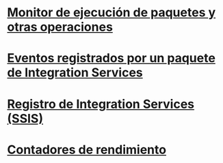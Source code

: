 # [Monitor de ejecución de paquetes y otras operaciones](monitor-running-packages-and-other-operations.md)  
# [Eventos registrados por un paquete de Integration Services](events-logged-by-an-integration-services-package.md)  
# [Registro de Integration Services (SSIS)](integration-services-ssis-logging.md)  
# [Contadores de rendimiento](performance-counters.md)  
